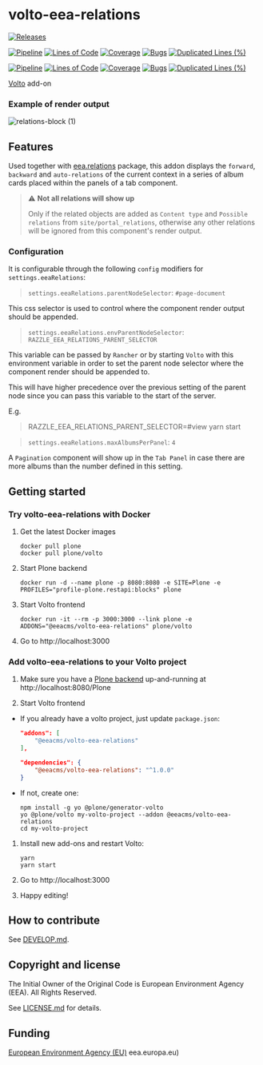 # volto-eea-relations
[![Releases](https://img.shields.io/github/v/release/eea/volto-eea-relations)](https://github.com/eea/volto-eea-relations/releases)

[![Pipeline](https://ci.eionet.europa.eu/buildStatus/icon?job=volto-addons%2Fvolto-eea-relations%2Fmaster&subject=master)](https://ci.eionet.europa.eu/view/Github/job/volto-addons/job/volto-eea-relations/job/master/display/redirect)
[![Lines of Code](https://sonarqube.eea.europa.eu/api/project_badges/measure?project=volto-eea-relations-master&metric=ncloc)](https://sonarqube.eea.europa.eu/dashboard?id=volto-eea-relations-master)
[![Coverage](https://sonarqube.eea.europa.eu/api/project_badges/measure?project=volto-eea-relations-master&metric=coverage)](https://sonarqube.eea.europa.eu/dashboard?id=volto-eea-relations-master)
[![Bugs](https://sonarqube.eea.europa.eu/api/project_badges/measure?project=volto-eea-relations-master&metric=bugs)](https://sonarqube.eea.europa.eu/dashboard?id=volto-eea-relations-master)
[![Duplicated Lines (%)](https://sonarqube.eea.europa.eu/api/project_badges/measure?project=volto-eea-relations-master&metric=duplicated_lines_density)](https://sonarqube.eea.europa.eu/dashboard?id=volto-eea-relations-master)

[![Pipeline](https://ci.eionet.europa.eu/buildStatus/icon?job=volto-addons%2Fvolto-eea-relations%2Fdevelop&subject=develop)](https://ci.eionet.europa.eu/view/Github/job/volto-addons/job/volto-eea-relations/job/develop/display/redirect)
[![Lines of Code](https://sonarqube.eea.europa.eu/api/project_badges/measure?project=volto-eea-relations-develop&metric=ncloc)](https://sonarqube.eea.europa.eu/dashboard?id=volto-eea-relations-develop)
[![Coverage](https://sonarqube.eea.europa.eu/api/project_badges/measure?project=volto-eea-relations-develop&metric=coverage)](https://sonarqube.eea.europa.eu/dashboard?id=volto-eea-relations-develop)
[![Bugs](https://sonarqube.eea.europa.eu/api/project_badges/measure?project=volto-eea-relations-develop&metric=bugs)](https://sonarqube.eea.europa.eu/dashboard?id=volto-eea-relations-develop)
[![Duplicated Lines (%)](https://sonarqube.eea.europa.eu/api/project_badges/measure?project=volto-eea-relations-develop&metric=duplicated_lines_density)](https://sonarqube.eea.europa.eu/dashboard?id=volto-eea-relations-develop)


[Volto](https://github.com/plone/volto) add-on

### Example of render output

![relations-block (1)](https://user-images.githubusercontent.com/152852/135653465-f38f4448-31ef-485a-8dbd-be866a98f622.png)

## Features

Used together with [eea.relations](https://github.com/eea/eea.relations) package, this addon displays the `forward`, `backward` and
`auto-relations` of the current context in a series of album cards placed within the panels of a tab component.

> :warning: **Not all relations will show up**
>
> Only if the related objects are added as `Content type` and `Possible relations`
> from `site/portal_relations`, otherwise any other relations will be ignored from
> this component's render output.

### Configuration

It is configurable through the following `config` modifiers for `settings.eeaRelations`:

> `settings.eeaRelations.parentNodeSelector`: `#page-document`
>
This css selector is used to control where the component render output should be appended.
>
> `settings.eeaRelations.envParentNodeSelector`: `RAZZLE_EEA_RELATIONS_PARENT_SELECTOR`
>
This variable can be passed by `Rancher` or by starting `Volto` with this environment variable in order to set the parent node selector where the component render should be appended to.

This will have higher precedence over the previous setting of the parent node since you
can pass this variable to the start of the server.

E.g.
> RAZZLE_EEA_RELATIONS_PARENT_SELECTOR=#view yarn start


> `settings.eeaRelations.maxAlbumsPerPanel`: `4`

A `Pagination` component will show up in the `Tab Panel` in case there are more albums than the number defined in this setting.


## Getting started

### Try volto-eea-relations with Docker

1. Get the latest Docker images

   ```
   docker pull plone
   docker pull plone/volto
   ```

1. Start Plone backend
   ```
   docker run -d --name plone -p 8080:8080 -e SITE=Plone -e PROFILES="profile-plone.restapi:blocks" plone
   ```

1. Start Volto frontend

   ```
   docker run -it --rm -p 3000:3000 --link plone -e ADDONS="@eeacms/volto-eea-relations" plone/volto
   ```

1. Go to http://localhost:3000

### Add volto-eea-relations to your Volto project

1. Make sure you have a [Plone backend](https://plone.org/download) up-and-running at http://localhost:8080/Plone

1. Start Volto frontend

* If you already have a volto project, just update `package.json`:

   ```JSON
   "addons": [
       "@eeacms/volto-eea-relations"
   ],

   "dependencies": {
       "@eeacms/volto-eea-relations": "^1.0.0"
   }
   ```

* If not, create one:

   ```
   npm install -g yo @plone/generator-volto
   yo @plone/volto my-volto-project --addon @eeacms/volto-eea-relations
   cd my-volto-project
   ```

1. Install new add-ons and restart Volto:

   ```
   yarn
   yarn start
   ```

1. Go to http://localhost:3000

1. Happy editing!

## How to contribute

See [DEVELOP.md](https://github.com/eea/volto-eea-relations/blob/master/DEVELOP.md).

## Copyright and license

The Initial Owner of the Original Code is European Environment Agency (EEA).
All Rights Reserved.

See [LICENSE.md](https://github.com/eea/volto-eea-relations/blob/master/LICENSE.md) for details.

## Funding

[European Environment Agency (EU)](http://eea.europa.eu)
eea.europa.eu)
